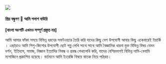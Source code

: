 ![](/images/fox.webp)
#### প্রিয় বন্ধুগণ :wave: আমি পলাশ বাউরি

**[বাংলা অংশটি এখনও সম্পূর্ণ প্রস্তুত নয়]**

<div class="myinfo">
আমি আমার ফাঁকা সময়ে বিভিন্ন ধরনের সফটওয়্যার তৈরি করি যাদের কিছু বেশ উপযোগী আবার কিছু একেবারেই ইয়ার্কি । এছাড়াও আমি শিশু-কিশোর উপযোগী ছোট গল্প লেখি সাথে সাথে আমি বৈজ্ঞানিক ধারনা যুক্ত বিভিন্ন বিষয় যেমন দর্শন, ইতিহাস, সমাজ, বিজ্ঞান ইত্যাদির নিবন্ধ ও প্রবন্ধ লেখালেখি করি, যাদের বেশিরভাগই বিভিন্ন নামি-বেনামি ম্যগাজিনে প্রকাশিত হয়েছে। বর্তমানে আমি ইংরেজি বিষয়ে স্নাতক নিয়ে পাঠরত।



</div>


